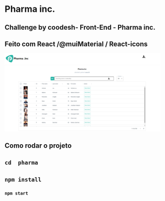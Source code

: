 # Pharma inc.
## Challenge by coodesh- Front-End  - Pharma inc.
## Feito com React /@muiMaterial / React-icons

[<img src="./pharma.gif" alt="exemplo do projeto">](https://mclopharma.netlify.app/)
## Como rodar o projeto
## `cd  pharma`
## `npm install`
### `npm start`
